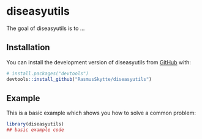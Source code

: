# diseasyutils

<!-- badges: start -->
<!-- badges: end -->

The goal of diseasyutils is to ...

## Installation

You can install the development version of diseasyutils from [GitHub](https://github.com/) with:

``` r
# install.packages("devtools")
devtools::install_github("RasmusSkytte/diseasyutils")
```

## Example

This is a basic example which shows you how to solve a common problem:

``` r
library(diseasyutils)
## basic example code
```

